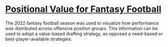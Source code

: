 # [Positional Value for Fantasy Football](#https://nbpub.github.io/YFF_2022/)

The 2022 fantasy football season was used to visualize how performance was distributed across offensive position groups. 
This information can be used to adopt a value-based drafting strategy, as opposed a need-based or best-player-available strategies.
